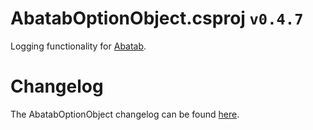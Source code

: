 # AbatabOptionObject.csproj `v0.4.7`

Logging functionality for [Abatab][REPOSITORY-URL].

# Changelog

The AbatabOptionObject changelog can be found [here][CHANGELOG].

<!-- REFERENCE LINKS -->

<!-- REPOSITORY LICENSE -->
[REPOSITORY-URL]: https://github.com/spectrum-health-systems/Abatab

<!-- DOCUMENTATION LINKS -->
[CHANGELOG]: ../../Documentation/CHANGELOG.md